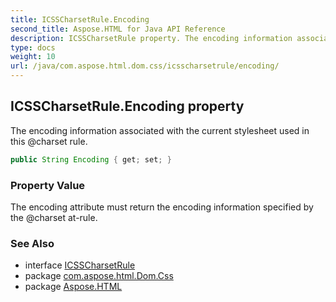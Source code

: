 ```yaml
---
title: ICSSCharsetRule.Encoding
second_title: Aspose.HTML for Java API Reference
description: ICSSCharsetRule property. The encoding information associated with the current stylesheet used in this charset rule
type: docs
weight: 10
url: /java/com.aspose.html.dom.css/icsscharsetrule/encoding/
---
```

## ICSSCharsetRule.Encoding property

The encoding information associated with the current stylesheet used in this @charset rule.

```java
public String Encoding { get; set; }
```

### Property Value

The encoding attribute must return the encoding information specified by the @charset at-rule.

### See Also

* interface [ICSSCharsetRule](../)
* package [com.aspose.html.Dom.Css](../../icsscharsetrule/)
* package [Aspose.HTML](../../../)
